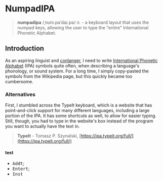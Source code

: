 # NumpadIPA
> **numpadipa** /ˌnʊm.pəˈdaɪ.pə/ *n.* - a keyboard layout that uses the numpad keys, allowing the user to type the "entire" International Phonetic Alphabet.

## Introduction
As an aspiring linguist and [conlanger](https://en.wikipedia.org/wiki/Constructed_language), I need to write [International Phonetic Alphabet](https://en.wikipedia.org/wiki/International_Phonetic_Alphabet) (IPA) symbols quite often, when describing a language's phonology, or sound system. For a long time, I simply copy-pasted the symbols from the  Wikipedia page, but this quickly became too cumbersome.

### Alternatives
First, I stumbled across the TypeIt keyboard, which is a website that has point-and-click support for many different languages, including a large portion of the IPA. It has some shortcuts as well, to allow for easier typing. Still, though, you had to type in the website's box instead of the program you want to actually have the text in.
> **TypeIt** - Tomasz P. Szynalski, [https://ipa.typeit.org/full/](https://ipa.typeit.org/full/)




#### test
- <kbd>Add</kbd><kbd>t</kbd>;
- <kbd>Enter</kbd><kbd>t</kbd>;
- <kbd>Ins</kbd><kbd>t</kbd>